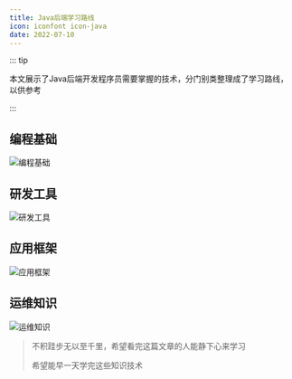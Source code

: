 ```yaml
---
title: Java后端学习路线
icon: iconfont icon-java
date: 2022-07-10
---
```


::: tip 

本文展示了Java后端开发程序员需要掌握的技术，分门别类整理成了学习路线，以供参考

:::

## 编程基础



![编程基础](https://s2.loli.net/2022/08/14/nuRh1XxJar43t6p.png)

## 研发工具



![研发工具](https://s2.loli.net/2022/08/14/v6ZJAK9jaWrkhN5.png)

## 应用框架



![应用框架](https://s2.loli.net/2022/08/14/XJY4T3KWmsf9Zdz.png)

## 运维知识



![运维知识](https://s2.loli.net/2022/08/14/WRqjAYT9zOUS4kp.png)



> 不积跬步无以至千里，希望看完这篇文章的人能静下心来学习
>
> 希望能早一天学完这些知识技术